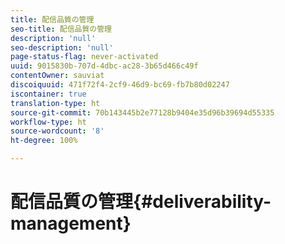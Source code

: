 ```yaml
---
title: 配信品質の管理
seo-title: 配信品質の管理
description: 'null'
seo-description: 'null'
page-status-flag: never-activated
uuid: 9015830b-707d-4dbc-ac28-3b65d466c49f
contentOwner: sauviat
discoiquuid: 471f72f4-2cf9-46d9-bc69-fb7b80d02247
iscontainer: true
translation-type: ht
source-git-commit: 70b143445b2e77128b9404e35d96b39694d55335
workflow-type: ht
source-wordcount: '8'
ht-degree: 100%

---
```



# 配信品質の管理{#deliverability-management}

